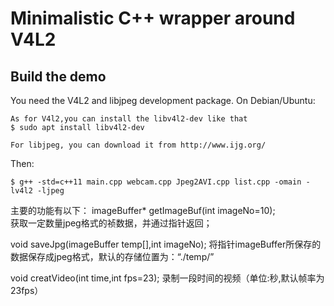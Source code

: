 Minimalistic C++ wrapper around V4L2
====================================

Build the demo
--------------

You need the V4L2 and libjpeg development package. On Debian/Ubuntu:
```
As for V4l2,you can install the libv4l2-dev like that
$ sudo apt install libv4l2-dev 

For libjpeg, you can download it from http://www.ijg.org/
```

Then:
```
$ g++ -std=c++11 main.cpp webcam.cpp Jpeg2AVI.cpp list.cpp -omain -lv4l2 -ljpeg
```
主要的功能有以下：
imageBuffer* getImageBuf(int imageNo=10);  
获取一定数量jpeg格式的祯数据，并通过指针返回；

void saveJpg(imageBuffer temp[],int imageNo);
将指针imageBuffer所保存的数据保存成jpeg格式，默认的存储位置为：“./temp/”

void creatVideo(int time,int fps=23); 
录制一段时间的视频（单位:秒,默认帧率为23fps）


